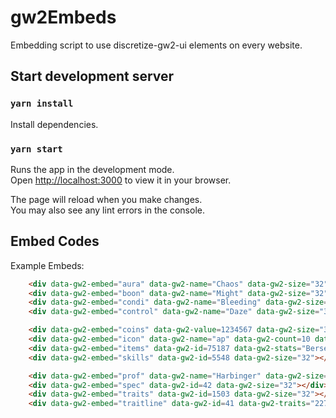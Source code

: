 # gw2Embeds
Embedding script to use discretize-gw2-ui elements on every website.

## Start development server

### `yarn install`

Install dependencies.

### `yarn start`

Runs the app in the development mode.\
Open [http://localhost:3000](http://localhost:3000) to view it in your browser.

The page will reload when you make changes.\
You may also see any lint errors in the console.

## Embed Codes

Example Embeds:
```html
    <div data-gw2-embed="aura" data-gw2-name="Chaos" data-gw2-size="32"></div>
    <div data-gw2-embed="boon" data-gw2-name="Might" data-gw2-size="32" data-gw2-count=10 ></div>
    <div data-gw2-embed="condi" data-gw2-name="Bleeding" data-gw2-size="32" data-gw2-count=10 ></div>
    <div data-gw2-embed="control" data-gw2-name="Daze" data-gw2-size="32"></div>

    <div data-gw2-embed="coins" data-gw2-value=1234567 data-gw2-size="32"></div>
    <div data-gw2-embed="icon" data-gw2-name="ap" data-gw2-count=10 data-gw2-size="32"></div>
    <div data-gw2-embed="items" data-gw2-id=75187 data-gw2-stats="Berserker" data-gw2-upgrades="86303, 86303" data-gw2-size="32"></div>
    <div data-gw2-embed="skills" data-gw2-id=5548 data-gw2-size="32"></div>

    <div data-gw2-embed="prof" data-gw2-name="Harbinger" data-gw2-size="32"></div>
    <div data-gw2-embed="spec" data-gw2-id=42 data-gw2-size="32"></div>
    <div data-gw2-embed="traits" data-gw2-id=1503 data-gw2-size="32"></div>
    <div data-gw2-embed="traitline" data-gw2-id=41 data-gw2-traits="227, 214, 1672"></div>
```